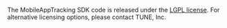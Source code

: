 The MobileAppTracking SDK code is released under the [LGPL license](https://www.gnu.org/licenses/lgpl.html). For alternative licensing options, please contact TUNE, Inc.